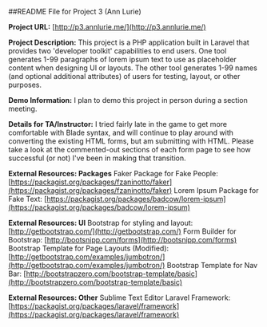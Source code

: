 ##README File for Project 3 (Ann Lurie)

**Project URL:**
[http://p3.annlurie.me/](http://p3.annlurie.me/)

**Project Description:**
This project is a PHP application built in Laravel that provides two 'developer toolkit' capabilities to end users. One tool generates 1-99 paragraphs of lorem ipsum text to use as placeholder content when designing UI or layouts. The other tool generates 1-99 names (and optional additional attributes) of users for testing, layout, or other purposes.

**Demo Information:**
I plan to demo this project in person during a section meeting.

**Details for TA/Instructor:**
I tried fairly late in the game to get more comfortable with Blade syntax, and will continue to play around with converting the existing HTML forms, but am submitting with HTML. Please take a look at the commented-out sections of each form page to see how successful (or not) I've been in making that transition.

**External Resources: Packages**
Faker Package for Fake People: [https://packagist.org/packages/fzaninotto/faker](https://packagist.org/packages/fzaninotto/faker)
Lorem Ipsum Package for Fake Text: [https://packagist.org/packages/badcow/lorem-ipsum](https://packagist.org/packages/badcow/lorem-ipsum)

**External Resources: UI**
Bootstrap for styling and layout: [http://getbootstrap.com/](http://getbootstrap.com/)
Form Builder for Bootstrap: [http://bootsnipp.com/forms](http://bootsnipp.com/forms)
Bootstrap Template for Page Layouts (Modified): [http://getbootstrap.com/examples/jumbotron/](http://getbootstrap.com/examples/jumbotron/)
Bootstrap Template for Nav Bar: [http://bootstrapzero.com/bootstrap-template/basic](http://bootstrapzero.com/bootstrap-template/basic)

**External Resources: Other**
Sublime Text Editor
Laravel Framework: [https://packagist.org/packages/laravel/framework](https://packagist.org/packages/laravel/framework)

